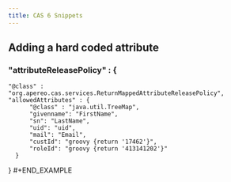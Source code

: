 ```yaml
---
title: CAS 6 Snippets
---
```


## Adding a hard coded attribute
### "attributeReleasePolicy" : {
    "@class" : "org.apereo.cas.services.ReturnMappedAttributeReleasePolicy",
    "allowedAttributes" : {
          "@class" : "java.util.TreeMap",
          "givenname": "FirstName",
          "sn": "LastName",
          "uid": "uid",
          "mail": "Email",
          "custId": "groovy {return '17462'}",
          "roleId": "groovy {return '413141202'}"
      }
   }
#+END_EXAMPLE

